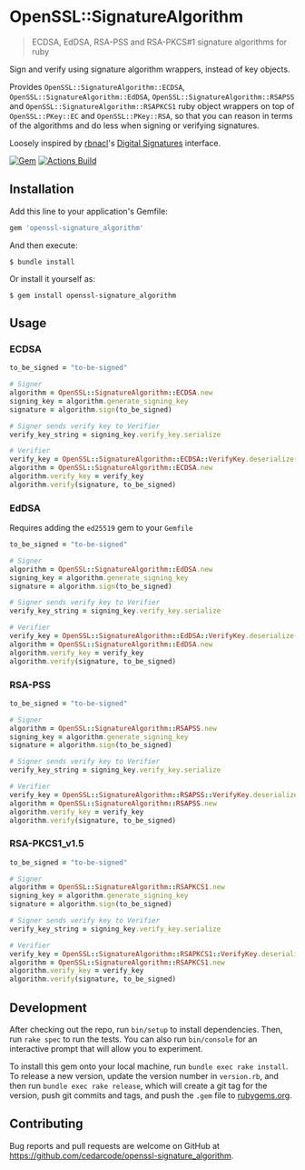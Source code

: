 # OpenSSL::SignatureAlgorithm

> ECDSA, EdDSA, RSA-PSS and RSA-PKCS#1 signature algorithms for ruby

Sign and verify using signature algorithm wrappers, instead of key objects.

Provides `OpenSSL::SignatureAlgorithm::ECDSA`, `OpenSSL::SignatureAlgorithm::EdDSA`, `OpenSSL::SignatureAlgorithm::RSAPSS`
and `OpenSSL::SignatureAlgorithm::RSAPKCS1` ruby object wrappers on top of `OpenSSL::PKey::EC`
and `OpenSSL::PKey::RSA`, so that you can reason in terms of the algorithms and do less when
signing or verifying signatures.

Loosely inspired by [rbnacl](https://github.com/RubyCrypto/rbnacl)'s [Digital Signatures](https://github.com/RubyCrypto/rbnacl/wiki/Digital-Signatures) interface.

[![Gem](https://img.shields.io/gem/v/openssl-signature_algorithm.svg?style=flat-square&color=informational)](https://rubygems.org/gems/openssl-signature_algorithm)
[![Actions Build](https://github.com/cedarcode/openssl-signature_algorithm/workflows/build/badge.svg)](https://github.com/cedarcode/openssl-signature_algorithm/actions)

## Installation

Add this line to your application's Gemfile:

```ruby
gem 'openssl-signature_algorithm'
```

And then execute:

    $ bundle install

Or install it yourself as:

    $ gem install openssl-signature_algorithm

## Usage

### ECDSA

```ruby
to_be_signed = "to-be-signed"

# Signer
algorithm = OpenSSL::SignatureAlgorithm::ECDSA.new
signing_key = algorithm.generate_signing_key
signature = algorithm.sign(to_be_signed)

# Signer sends verify key to Verifier
verify_key_string = signing_key.verify_key.serialize

# Verifier
verify_key = OpenSSL::SignatureAlgorithm::ECDSA::VerifyKey.deserialize(verify_key_string)
algorithm = OpenSSL::SignatureAlgorithm::ECDSA.new
algorithm.verify_key = verify_key
algorithm.verify(signature, to_be_signed)
```

### EdDSA

Requires adding the `ed25519` gem to your `Gemfile`

```ruby
to_be_signed = "to-be-signed"

# Signer
algorithm = OpenSSL::SignatureAlgorithm::EdDSA.new
signing_key = algorithm.generate_signing_key
signature = algorithm.sign(to_be_signed)

# Signer sends verify key to Verifier
verify_key_string = signing_key.verify_key.serialize

# Verifier
verify_key = OpenSSL::SignatureAlgorithm::EdDSA::VerifyKey.deserialize(verify_key_string)
algorithm = OpenSSL::SignatureAlgorithm::EdDSA.new
algorithm.verify_key = verify_key
algorithm.verify(signature, to_be_signed)
```

### RSA-PSS

```ruby
to_be_signed = "to-be-signed"

# Signer
algorithm = OpenSSL::SignatureAlgorithm::RSAPSS.new
signing_key = algorithm.generate_signing_key
signature = algorithm.sign(to_be_signed)

# Signer sends verify key to Verifier
verify_key_string = signing_key.verify_key.serialize

# Verifier
verify_key = OpenSSL::SignatureAlgorithm::RSAPSS::VerifyKey.deserialize(verify_key_string)
algorithm = OpenSSL::SignatureAlgorithm::RSAPSS.new
algorithm.verify_key = verify_key
algorithm.verify(signature, to_be_signed)
```

### RSA-PKCS1_v1.5

```ruby
to_be_signed = "to-be-signed"

# Signer
algorithm = OpenSSL::SignatureAlgorithm::RSAPKCS1.new
signing_key = algorithm.generate_signing_key
signature = algorithm.sign(to_be_signed)

# Signer sends verify key to Verifier
verify_key_string = signing_key.verify_key.serialize

# Verifier
verify_key = OpenSSL::SignatureAlgorithm::RSAPKCS1::VerifyKey.deserialize(verify_key_string)
algorithm = OpenSSL::SignatureAlgorithm::RSAPKCS1.new
algorithm.verify_key = verify_key
algorithm.verify(signature, to_be_signed)
```

## Development

After checking out the repo, run `bin/setup` to install dependencies. Then, run `rake spec` to run the tests. You can also run `bin/console` for an interactive prompt that will allow you to experiment.

To install this gem onto your local machine, run `bundle exec rake install`. To release a new version, update the version number in `version.rb`, and then run `bundle exec rake release`, which will create a git tag for the version, push git commits and tags, and push the `.gem` file to [rubygems.org](https://rubygems.org).

## Contributing

Bug reports and pull requests are welcome on GitHub at https://github.com/cedarcode/openssl-signature_algorithm.
